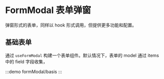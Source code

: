 # FormModal 表单弹窗

弹窗形式的表单，同样以 hook 形式调用，但提供更多功能和配置。

## 基础表单

通过 `useFormModal` 构建一个表单组件。默认情况下，表单的 model 通过 items 中的 field 字段收集，

:::demo formModal/basis
:::

